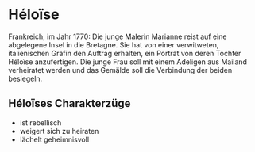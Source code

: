 # Héloïse
Frankreich, im Jahr 1770: Die junge Malerin Marianne reist auf eine abgelegene Insel in die Bretagne. Sie hat von einer verwitweten, italienischen Gräfin den Auftrag erhalten, ein Porträt von deren Tochter Héloïse anzufertigen. Die junge Frau soll mit einem Adeligen aus Mailand verheiratet werden und das Gemälde soll die Verbindung der beiden besiegeln.
## Héloïses Charakterzüge
* ist rebellisch
* weigert sich zu heiraten
* lächelt geheimnisvoll
